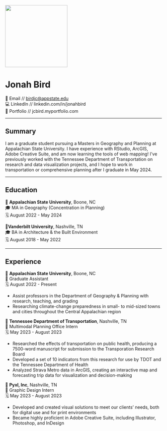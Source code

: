 
<img src="https://media.licdn.com/dms/image/D5603AQFXBSv09wfw-w/profile-displayphoto-shrink_800_800/0/1681934006403?e=1698883200&v=beta&t=Qnc7ic_lma-iQoXQMnYbgn_Uy_b5r1zRYwzv3E3Cebc" width=200/>

# Jonah Bird

📧 Email // birdjc@appstate.edu\
💻 LinkedIn // linkedin.com/in/jonahbird\
📂 Portfolio // jcbird.myportfolio.com

---

## Summary

I am a graduate student pursuing a Masters in Geography and Planning at Appalachian State University. I have experience with RStudio, ArcGIS, Adobe Creative Suite, and am now learning the tools of web mapping! I've previously worked with the Tennessee Department of Transportation on research and data visualization projects, and I hope to work in transportation or comprehensive planning after I graduate in May 2024.

---

## Education

📍 **Appalachian State University**, Boone, NC\
🎓 MA in Geography (Concentration in Planning)\
🗓️ August 2022 - May 2024

📍**Vanderbilt University**, Nashville, TN\
🎓 BA in Architecture & the Built Environment\
🗓️ August 2018 - May 2022

---

## Experience

📍 **Appalachian State University**, Boone, NC\
🔖 Graduate Assistant\
🗓️ August 2022 - Present

- Assist professors in the Department of Geography & Planning with research, teaching, and grading
- Researching climate-change preparedness in small- to mid-sized towns and cities throughout the Central Appalachian region

📍 **Tennessee Department of Transportation**, Nashville, TN\
🔖 Multimodal Planning Office Intern\
🗓️ May 2023 - August 2023

- Researched the effects of transportation on public health, producing a 7500-word manuscript for submission to the Transporation Research Board
- Developed a set of 10 indicators from this research for use by TDOT and the Tennessee Department of Health
- Analyzed Strava Metro data in ArcGIS, creating an interactive map and forecasting trip data for visualization and decision-making

📍 **Pyxl, Inc**, Nashville, TN\
🔖 Graphic Design Intern\
🗓️ May 2023 - August 2023

- Developed and created visual solutions to meet our clients’ needs, both for digital use and for print environments
- Became highly proficient in Adobe Creative Suite, including Illustrator, Photoshop, and InDesign